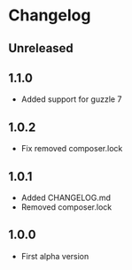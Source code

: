 # Changelog

## Unreleased

## 1.1.0

- Added support for guzzle 7

## 1.0.2

- Fix removed composer.lock

## 1.0.1

- Added CHANGELOG.md
- Removed composer.lock

## 1.0.0

- First alpha version
